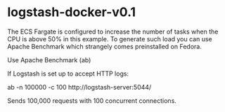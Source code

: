 # logstash-docker-v0.1
The ECS Fargate is configured to increase the number of tasks when the CPU is above 50% in this example.
To generate such load you can use Apache Benchmark which strangely comes preinstalled on Fedora.  

Use Apache Benchmark (ab)

If Logstash is set up to accept HTTP logs:

ab -n 100000 -c 100 http://logstash-server:5044/

Sends 100,000 requests with 100 concurrent connections.